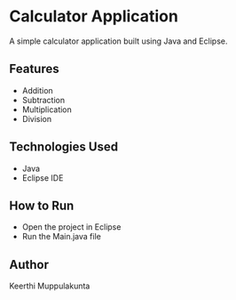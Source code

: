 # Calculator Application

A simple calculator application built using Java and Eclipse.

## Features
- Addition
- Subtraction
- Multiplication
- Division

## Technologies Used
- Java
- Eclipse IDE

## How to Run
- Open the project in Eclipse
- Run the Main.java file

## Author
Keerthi Muppulakunta

